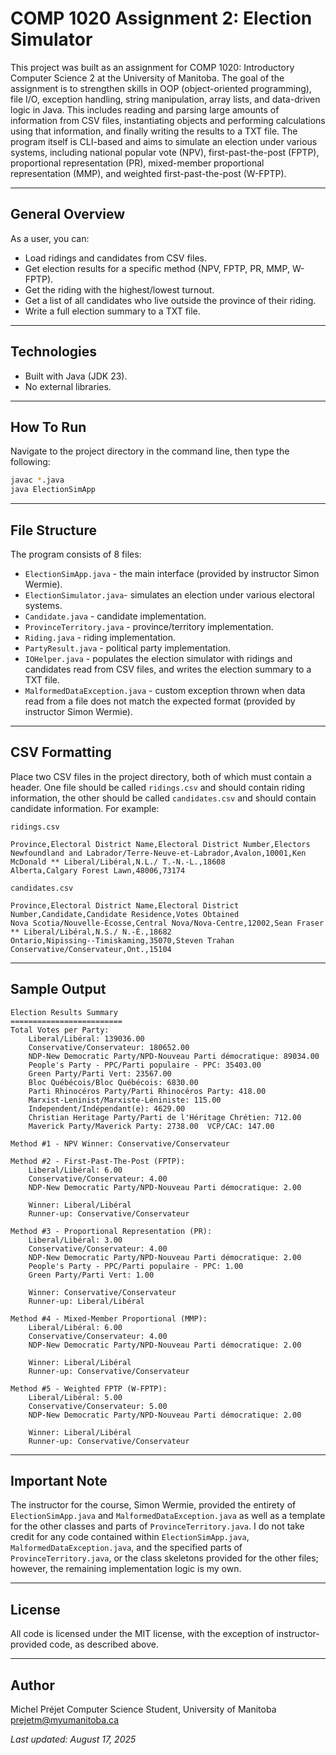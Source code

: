 # COMP 1020 Assignment 2: Election Simulator

This project was built as an assignment for COMP 1020: Introductory Computer Science 2 at the University of Manitoba. The goal of the assignment is to strengthen skills in OOP (object-oriented programming), file I/O, exception handling, string manipulation, array lists, and data-driven logic in Java. This includes reading and parsing large amounts of information from CSV files, instantiating objects and performing calculations using that information, and finally writing the results to a TXT file.
The program itself is CLI-based and aims to simulate an election under various systems, including national popular vote (NPV), first-past-the-post (FPTP), proportional representation (PR), mixed-member proportional representation (MMP), and weighted first-past-the-post (W-FPTP).

---

## General Overview

As a user, you can:

- Load ridings and candidates from CSV files.
- Get election results for a specific method (NPV, FPTP, PR, MMP, W-FPTP).
- Get the riding with the highest/lowest turnout.
- Get a list of all candidates who live outside the province of their riding.
- Write a full election summary to a TXT file.

---

## Technologies

- Built with Java (JDK 23).
- No external libraries.

---

## How To Run

Navigate to the project directory in the command line, then type the following:

```bash
javac *.java
java ElectionSimApp
```

---

## File Structure

The program consists of 8 files:

- `ElectionSimApp.java` - the main interface (provided by instructor Simon Wermie).
- `ElectionSimulator.java`- simulates an election under various electoral systems.
- `Candidate.java` - candidate implementation.
- `ProvinceTerritory.java` - province/territory implementation.
- `Riding.java` - riding implementation.
- `PartyResult.java` - political party implementation.
- `IOHelper.java` - populates the election simulator with ridings and candidates read from CSV files, and writes the election summary to a TXT file.
- `MalformedDataException.java` - custom exception thrown when data read from a file does not match the expected format (provided by instructor Simon Wermie).

---

## CSV Formatting

Place two CSV files in the project directory, both of which must contain a header. One file should be called `ridings.csv` and should contain riding information, the other should be called `candidates.csv` and should contain candidate information. For example:

`ridings.csv`
```
Province,Electoral District Name,Electoral District Number,Electors
Newfoundland and Labrador/Terre-Neuve-et-Labrador,Avalon,10001,Ken McDonald ** Liberal/Libéral,N.L./ T.-N.-L.,18608
Alberta,Calgary Forest Lawn,48006,73174
```

`candidates.csv`
```
Province,Electoral District Name,Electoral District Number,Candidate,Candidate Residence,Votes Obtained
Nova Scotia/Nouvelle-Écosse,Central Nova/Nova-Centre,12002,Sean Fraser ** Liberal/Libéral,N.S./ N.-É.,18682
Ontario,Nipissing--Timiskaming,35070,Steven Trahan Conservative/Conservateur,Ont.,15104
```

---

## Sample Output
```
Election Results Summary
=========================
Total Votes per Party:
	Liberal/Libéral: 139036.00
	Conservative/Conservateur: 180652.00
	NDP-New Democratic Party/NPD-Nouveau Parti démocratique: 89034.00
	People's Party - PPC/Parti populaire - PPC: 35403.00
	Green Party/Parti Vert: 23567.00
	Bloc Québécois/Bloc Québécois: 6830.00
	Parti Rhinocéros Party/Parti Rhinocéros Party: 418.00
	Marxist-Leninist/Marxiste-Léniniste: 115.00
	Independent/Indépendant(e): 4629.00
	Christian Heritage Party/Parti de l'Héritage Chrétien: 712.00
	Maverick Party/Maverick Party: 2738.00	VCP/CAC: 147.00

Method #1 - NPV Winner: Conservative/Conservateur

Method #2 - First-Past-The-Post (FPTP):
	Liberal/Libéral: 6.00
	Conservative/Conservateur: 4.00
	NDP-New Democratic Party/NPD-Nouveau Parti démocratique: 2.00

	Winner: Liberal/Libéral
	Runner-up: Conservative/Conservateur

Method #3 - Proportional Representation (PR):
	Liberal/Libéral: 3.00
	Conservative/Conservateur: 4.00
	NDP-New Democratic Party/NPD-Nouveau Parti démocratique: 2.00
	People's Party - PPC/Parti populaire - PPC: 1.00
	Green Party/Parti Vert: 1.00

	Winner: Conservative/Conservateur
	Runner-up: Liberal/Libéral

Method #4 - Mixed-Member Proportional (MMP):
	Liberal/Libéral: 6.00
	Conservative/Conservateur: 4.00
	NDP-New Democratic Party/NPD-Nouveau Parti démocratique: 2.00

	Winner: Liberal/Libéral
	Runner-up: Conservative/Conservateur

Method #5 - Weighted FPTP (W-FPTP):
	Liberal/Libéral: 5.00
	Conservative/Conservateur: 5.00
	NDP-New Democratic Party/NPD-Nouveau Parti démocratique: 2.00

	Winner: Liberal/Libéral
	Runner-up: Conservative/Conservateur
```

---

## Important Note

The instructor for the course, Simon Wermie, provided the entirety of `ElectionSimApp.java` and `MalformedDataException.java` as well as a template for the other classes and parts of `ProvinceTerritory.java`. I do not take credit for any code contained within `ElectionSimApp.java`, `MalformedDataException.java`, and the specified parts of `ProvinceTerritory.java`, or the class skeletons provided for the other files; however, the remaining implementation logic is my own. 

---

## License

All code is licensed under the MIT license, with the exception of instructor-provided code, as described above.

---

## Author

Michel Préjet
Computer Science Student, University of Manitoba
[prejetm@myumanitoba.ca](mailto:prejetm@myumanitoba.ca)

_Last updated: August 17, 2025_

